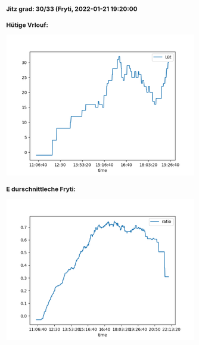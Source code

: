 ### Jitz grad: 30/33 (Fryti, 2022-01-21 19:20:00

### Hütige Vrlouf:
![Graph](Today.png)

### E durschnittleche Fryti:
![Graph](Fryti.png)
